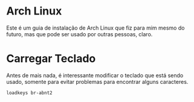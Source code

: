 # Arch Linux
Este é um guia de instalação de Arch Linux que fiz para mim mesmo do futuro, mas que pode ser usado por outras pessoas, claro.

# Carregar Teclado
Antes de mais nada, é interessante modificar o teclado que está sendo usado, somente para evitar problemas para encontrar alguns caracteres.

```
loadkeys br-abnt2
```
